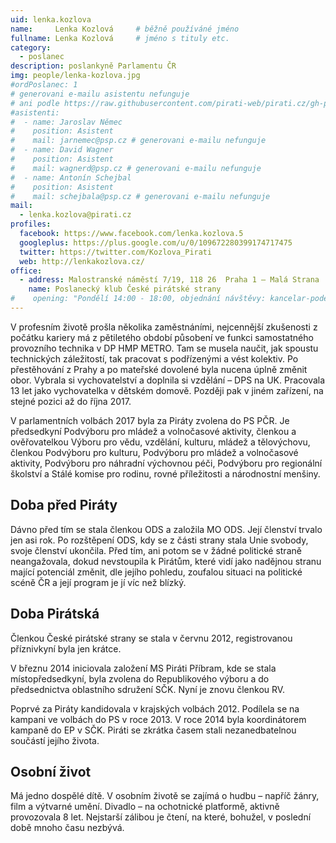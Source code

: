 ```yaml
---
uid: lenka.kozlova
name:     Lenka Kozlová  	# běžně používáné jméno
fullname: Lenka Kozlová  	# jméno s tituly etc.
category:
  - poslanec
description: poslankyně Parlamentu ČR
img: people/lenka-kozlova.jpg
#ordPoslanec: 1
# generovani e-mailu asistentu nefunguje
# ani podle https://raw.githubusercontent.com/pirati-web/pirati.cz/gh-pages/_people/olga-richterova.md
#asistenti:
#  - name: Jaroslav Němec
#    position: Asistent
#    mail: jarnemec@psp.cz # generovani e-mailu nefunguje
#  - name: David Wagner
#    position: Asistent
#    mail: wagnerd@psp.cz # generovani e-mailu nefunguje
#  - name: Antonín Schejbal
#    position: Asistent
#    mail: schejbala@psp.cz # generovani e-mailu nefunguje
mail:
  - lenka.kozlova@pirati.cz
profiles:
  facebook: https://www.facebook.com/lenka.kozlova.5
  googleplus: https://plus.google.com/u/0/109672280399174717475
  twitter: https://twitter.com/Kozlova_Pirati
  web: http://lenkakozlova.cz/
office:
  - address: Malostranské náměstí 7/19, 118 26  Praha 1 – Malá Strana
    name: Poslanecký klub České pirátské strany
#    opening: "Pondělí 14:00 - 18:00, objednání návštěvy: kancelar-podebrady@pirati.cz nebo 778 111 462. Dne 18. 6. je z pracovních důvodů kancelář mimo provoz."
---
```

V profesním životě prošla několika zaměstnáními, nejcennější zkušenosti z počátku kariery má z pětiletého období působení ve funkci samostatného provozního technika v DP HMP METRO. Tam se musela naučit, jak spoustu technických záležitostí, tak pracovat s podřízenými a vést kolektiv. Po přestěhování z Prahy a po mateřské dovolené byla nucena úplně změnit obor. Vybrala si vychovatelství a doplnila si vzdělání – DPS na UK. Pracovala 13 let jako vychovatelka v dětském domově. Později pak v jiném zařízení, na stejné pozici až do října 2017.

V parlamentních volbách 2017 byla za Piráty zvolena do PS PČR. Je předsedkyní Podvýboru pro mládež a volnočasové aktivity, členkou a ověřovatelkou Výboru pro vědu, vzdělání, kulturu, mládež a tělovýchovu, členkou Podvýboru pro kulturu, Podvýboru pro mládež a volnočasové aktivity, Podvýboru pro náhradní výchovnou péči, Podvýboru pro regionální školství a Stálé komise pro rodinu, rovné příležitosti a národnostní menšiny.

## Doba před Piráty

Dávno před tím se stala členkou ODS a založila MO ODS. Její členství trvalo jen asi rok. Po rozštěpení ODS, kdy se z části strany stala Unie svobody, svoje členství ukončila. Před tím, ani potom se v žádné politické straně neangažovala, dokud nevstoupila k Pirátům, které vidí jako nadějnou stranu mající potenciál změnit, dle jejího pohledu, zoufalou situaci na politické scéně ČR a její program je jí víc než blízký.

## Doba Pirátská

Členkou České pirátské strany se stala v červnu 2012, registrovanou příznivkyní byla jen krátce.

V březnu 2014 iniciovala založení MS Piráti Příbram, kde se stala místopředsedkyní, byla zvolena do Republikového výboru a do předsednictva oblastního sdružení SČK. Nyní je znovu členkou RV.

Poprvé za Piráty kandidovala v krajských volbách 2012. Podílela se na kampani ve volbách do PS v roce 2013. V roce 2014 byla koordinátorem kampaně do EP v SČK. Piráti se zkrátka časem stali nezanedbatelnou součástí jejího života.

## Osobní život

Má jedno dospělé dítě. V osobním životě se zajímá o hudbu – napříč žánry, film a výtvarné umění. Divadlo – na ochotnické platformě, aktivně provozovala 8 let. Nejstarší zálibou je čtení, na které, bohužel, v poslední době mnoho času nezbývá.

